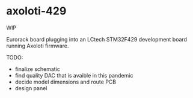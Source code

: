 # axoloti-429
WIP

Eurorack board plugging into an LCtech STM32F429 development board running Axoloti firmware.

TODO:
- finalize schematic
- find quality DAC that is avaible in this pandemic
- decide model dimensions and route PCB
- design panel
